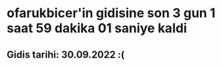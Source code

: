 # ofarukbicer'in gidisine son 3 gun 1 saat 59 dakika 01 saniye kaldi

## Gidis tarihi: 30.09.2022 :(